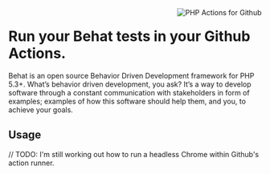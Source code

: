 <img src="http://52.48.57.141/php-actions.png" align="right" alt="PHP Actions for Github" />

Run your Behat tests in your Github Actions.
============================================

Behat is an open source Behavior Driven Development framework for PHP 5.3+. What’s behavior driven development, you ask? It’s a way to develop software through a constant communication with stakeholders in form of examples; examples of how this software should help them, and you, to achieve your goals.

Usage
-----

// TODO: I'm still working out how to run a headless Chrome within Github's action runner. 